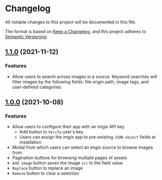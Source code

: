 # Changelog

All notable changes to this project will be documented in this file.

The format is based on [Keep a Changelog](https://keepachangelog.com/en/1.0.0/),
and this project adheres to [Semantic Versioning](https://semver.org/spec/v2.0.0.html).

## [1.1.0](https://github.com/imgix/contentful/compare/v1.0.0...v1.1.0) (2021-11-12)

### Features

- Allow users to search across images in a source. Keyword searches will filter images by the following fields: file origin path, image tags, and user-defined categories.

## [1.0.0](https://github.com/imgix/contentful/compare/5ed04a4a6c07ce5596f25b7306b1c0df1a0de641...v1.0.0) (2021-10-08)

### Features

- Allow users to configure their app with an imgix API key
    * Add button to `Verify` user's key
    * Users can assign the imgix app to pre-existing `JSON object` fields at installation
- Modal from which users can select an imgix source to browse images from
- Pagination buttons for browsing multiple pages of assets
- `Add image` button saves the image `src` to the field value
- `Replace` button to replace an image
- `Remove` button to clear a selection
